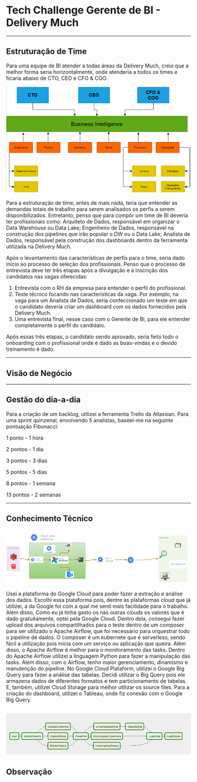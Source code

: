 # Tech Challenge Gerente de BI - Delivery Much

----

## Estruturação de Time

Para uma equipe de BI atender a todas áreas da Delivery Much, creio que a melhor forma seria horizontalmente, onde atenderia a todos os times e ficaria abaixo de CTO, CEO e CFO & COO.

![DeliveryMuch](https://github.com/theadriano/DeliveryMuch/blob/master/deliverymuch.PNG)

Para a estruturação de time, antes de mais nada, teria que entender as demandas totais de trabalho para serem analisados os perfis a serem disponibilizados. Entretanto, penso que para compôr um time de BI deveria ter profissionais como: Arquiteto de Dados, responsável em organizar o Data Warehouse ou Data Lake; Engenheiro de Dados, responsável na construção dos pipelines que irão popular o DW ou o Data Lake; Analista de Dados, responsável pela construção dos dashboards dentro da ferramenta utilizada na Delivery Much.

Após o levantamento das características de perfis para o time, seria dado início ao processo de seleção dos profissionais. Penso que o processo de entrevista deve ter três etapas após a divulgação e a inscrição dos candidatos nas vagas oferecidas:

1. Entrevista com o RH da empresa para entender o perfil do profissional.
2. Teste técnico focando nas características da vaga. Por exemplo, na vaga para um Analista de Dados, seria confeccionado um teste em que o candidato deveria criar um dashboard com os dados fornecidos pela Delivery Much.
3. Uma entrevista final, nesse caso com o Gerente de BI, para ele entender completamente o perfil do candidato.

Após essas três etapas, o candidato sendo aprovado, seria feito todo o onboarding com o profissional onde é dado as boas-vindas e o devido treinamento é dado.

----
## Visão de Negócio


----
## Gestão do dia-a-dia
Para a criação de um backlog, utilizei a ferramenta Trello da Atlassian.
Para uma sprint quinzenal, envolvendo 5 analistas, baseei-me na seguinte pontuação Fibonacci:

1 ponto - 1 hora

2 pontos - 1 dia

3 pontos - 3 dias

5 pontos - 5 dias

8 pontos - 1 semana

13 pontos - 2 semanas

----
## Conhecimento Técnico
![Google Cloud Plataform](https://github.com/theadriano/DeliveryMuch/blob/master/google%20cloud%20plataform.PNG)

Usei a plataforma do Google Cloud para poder fazer a extração e análise dos dados. Escolhi essa plataforma pois, dentre as plataformas cloud que já utilizei, a da Google foi com a qual me senti mais facilidade para o trabalho. Além disso, Como eu já tinha gasto os nas outras clouds os valores que é dado gratuitamente, optei pela Google Cloud. Dentro dela, consegui fazer upload dos arquivos compartilhados para o teste dentro de um composer para ser utilizado o Apache Airflow, que foi necessário para orquestrar todo o pipeline de dados. O composer é um kubernete que é serverless, sendo fácil a utilização pois inicia com um serviço ou aplicação que queira. Além disso, o Apache Airflow é melhor para o monitoramento das tasks. Dentro do Apache Airflow utilizei a linguagem Python para fazer a manipulação das tasks. Além disso, com o Airflow, tenho maior gerenciamento, dinamismo e manutenção do pipeline.
No Google Cloud Plataform, utilizei o Google Big Query para fazer a análise das tabelas. Decidi utilizar o Big Query pois ele armazena dados de diferentes formatos e tem particionamento de tabelas. E, também, utilizei Cloud Storage para melhor utilizar os source files.
Para a criação do dashboard, utilizei o Tableau, onde fiz conexão com o Google Big Query.

![ETL](https://github.com/theadriano/DeliveryMuch/blob/master/ETL.PNG)
----
## Observação
